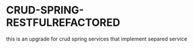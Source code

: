 # CRUD-SPRING-RESTFULREFACTORED
this is an upgrade for crud spring services that implement separed service
